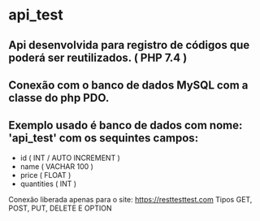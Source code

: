 # api_test

## Api desenvolvida para registro de códigos que poderá ser reutilizados. ( PHP 7.4 )

## Conexão com o banco de dados MySQL com a classe do php PDO.

## Exemplo usado é banco de dados com nome:  'api_test' com os sequintes campos:
* id ( INT / AUTO INCREMENT )
* name ( VACHAR 100 )
* price ( FLOAT )
* quantities ( INT )

Conexão liberada apenas para o site:  https://resttesttest.com
Tipos GET, POST, PUT, DELETE E OPTION
